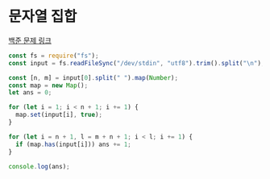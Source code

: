# 문자열 집합

[백준 문제 링크](https://www.acmicpc.net/problem/14425)

```javascript
const fs = require("fs");
const input = fs.readFileSync("/dev/stdin", "utf8").trim().split("\n");

const [n, m] = input[0].split(" ").map(Number);
const map = new Map();
let ans = 0;

for (let i = 1; i < n + 1; i += 1) {
  map.set(input[i], true);
}

for (let i = n + 1, l = m + n + 1; i < l; i += 1) {
  if (map.has(input[i])) ans += 1;
}

console.log(ans);
```
